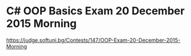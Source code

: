 # C# OOP Basics Exam 20 December 2015 Morning

https://judge.softuni.bg/Contests/147/OOP-Exam-20-December-2015-Morning